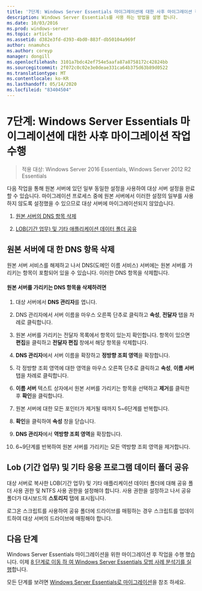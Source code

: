 ```yaml
---
title: '7단계: Windows Server Essentials 마이그레이션에 대한 사후 마이그레이션 작업 수행'
description: Windows Server Essentials를 사용 하는 방법을 설명 합니다.
ms.date: 10/03/2016
ms.prod: windows-server
ms.topic: article
ms.assetid: d382e3fd-d393-4bd0-883f-db50104a969f
author: nnamuhcs
ms.author: coreyp
manager: dongill
ms.openlocfilehash: 3101a7bdc42ef754e5aafa87a8758172c42824bb
ms.sourcegitcommit: 2f072c0c02e3e0deae331ca64b375d63b89d0522
ms.translationtype: MT
ms.contentlocale: ko-KR
ms.lasthandoff: 05/14/2020
ms.locfileid: "83404504"
---
```

# <a name="step-7-perform-post-migration-tasks-for-the-windows-server-essentials-migration"></a>7단계: Windows Server Essentials 마이그레이션에 대한 사후 마이그레이션 작업 수행

>적용 대상: Windows Server 2016 Essentials, Windows Server 2012 R2 Essentials

다음 작업을 통해 원본 서버에 있던 일부 동일한 설정을 사용하여 대상 서버 설정을 완료할 수 있습니다. 마이그레이션 프로세스 중에 원본 서버에서 이러한 설정의 일부를 사용하지 않도록 설정했을 수 있으므로 대상 서버에 마이그레이션되지 않았습니다.  
  
1.  [원본 서버의 DNS 항목 삭제](Step-7--Perform-post-migration-tasks-for-the-Windows-Server-Essentials-migration.md#BKMK_DeleteDNSEntries)  
  
2.  [LOB(기간 업무) 및 기타 애플리케이션 데이터 폴더 공유](Step-7--Perform-post-migration-tasks-for-the-Windows-Server-Essentials-migration.md#BKMK_ShareLineOfBusinessAndOtherApplications)  
  
##  <a name="delete-dns-entries-for-the-source-server"></a><a name="BKMK_DeleteDNSEntries"></a>원본 서버에 대 한 DNS 항목 삭제  
 원본 서버 서비스를 해제하고 나서 DNS(도메인 이름 서비스) 서버에는 원본 서버를 가리키는 항목이 포함되어 있을 수 있습니다. 이러한 DNS 항목을 삭제합니다.  
  
#### <a name="to-delete-dns-entries-that-point-to-the-source-server"></a>원본 서버를 가리키는 DNS 항목을 삭제하려면  
  
1.  대상 서버에서 **DNS 관리자**를 엽니다.  
  
2.  DNS 관리자에서 서버 이름을 마우스 오른쪽 단추로 클릭하고 **속성**, **전달자** 탭을 차례로 클릭합니다.  
  
3.  원본 서버를 가리키는 전달자 목록에서 항목이 있는지 확인합니다. 항목이 있으면 **편집**을 클릭하고 **전달자 편집** 창에서 해당 항목을 삭제합니다.  
  
4.  **DNS 관리자**에서 서버 이름을 확장하고 **정방향 조회 영역**을 확장합니다.  
  
5.  각 정방향 조회 영역에 대한 영역을 마우스 오른쪽 단추로 클릭하고 **속성**, **이름 서버** 탭을 차례로 클릭합니다.  
  
6.  **이름 서버** 텍스트 상자에서 원본 서버를 가리키는 항목을 선택하고 **제거**를 클릭한 후 **확인**을 클릭합니다.  
  
7.  원본 서버에 대한 모든 포인터가 제거될 때까지 5~6단계를 반복합니다.  
  
8.  **확인**을 클릭하여 **속성** 창을 닫습니다.  
  
9. **DNS 관리자**에서 **역방향 조회 영역**을 확장합니다.  
  
10. 6~9단계를 반복하여 원본 서버를 가리키는 모든 역방향 조회 영역을 제거합니다.  
  
##  <a name="share-line-of-business-and-other-application-data-folders"></a><a name="BKMK_ShareLineOfBusinessAndOtherApplications"></a>Lob (기간 업무) 및 기타 응용 프로그램 데이터 폴더 공유  
 대상 서버로 복사한 LOB(기간 업무) 및 기타 애플리케이션 데이터 폴더에 대해 공유 폴더 사용 권한 및 NTFS 사용 권한을 설정해야 합니다. 사용 권한을 설정하고 나서 공유 폴더가 대시보드의 **스토리지** 탭에 표시됩니다.  
  
 로그온 스크립트를 사용하여 공유 폴더에 드라이브를 매핑하는 경우 스크립트를 업데이트하여 대상 서버의 드라이브에 매핑해야 합니다.  
  
## <a name="next-steps"></a>다음 단계  
 Windows Server Essentials 마이그레이션을 위한 마이그레이션 후 작업을 수행 했습니다. 이제 [8 단계로 이동 하 여 Windows Server Essentials 모범 사례 분석기를 실행](Step-8--Run-the-Windows-Server-Essentials-Best-Practices-Analyzer.md)합니다.  
  

모든 단계를 보려면 [Windows Server Essentials로 마이그레이션](Migrate-from-Previous-Versions-to-Windows-Server-Essentials-or-Windows-Server-Essentials-Experience.md)을 참조 하세요.

